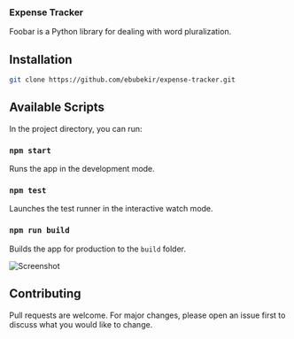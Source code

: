 ### Expense Tracker

Foobar is a Python library for dealing with word pluralization.

## Installation

```bash
git clone https://github.com/ebubekir/expense-tracker.git
```
## Available Scripts
In the project directory, you can run:

### `npm start`
Runs the app in the development mode.
### `npm test`
Launches the test runner in the interactive watch mode.
### `npm run build`
Builds the app for production to the `build` folder.


![Screenshot](https://user-images.githubusercontent.com/18362322/104085012-4ea7fb80-525d-11eb-859f-0bab3e9a1f9e.PNG)

## Contributing
Pull requests are welcome. For major changes, please open an issue first to discuss what you would like to change.
